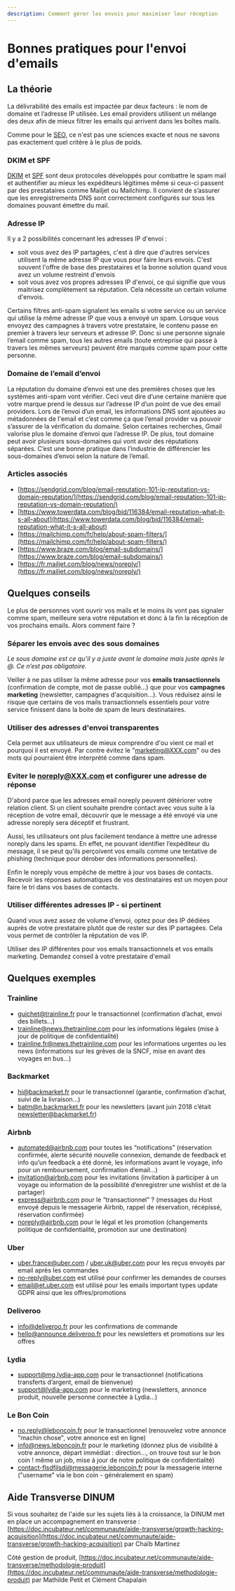 ```yaml
---
description: Comment gérer les envois pour maximiser leur réception
---
```


# Bonnes pratiques pour l'envoi d'emails

## La théorie

La délivrabilité des emails est impactée par deux facteurs : le nom de domaine et l’adresse IP utilisée. Les email providers utilisent un mélange des deux afin de mieux filtrer les emails qui arrivent dans les boîtes mails.

Comme pour le [SEO](../../../gerer-son-produit/pourquoi-le-deploiement-dun-service-public-en-ligne-est-il-important/seo.md), ce n'est pas une sciences exacte et nous ne savons pas exactement quel critère à le plus de poids.

### DKIM et SPF

[DKIM](https://fr.mailjet.com/support/que-signifie-dkim-domain-keys-identified-mail,7.htm) et [SPF](https://www.altospam.com/glossaire/spf.php) sont deux protocoles développés pour combattre le spam mail et authentifier au mieux les expéditeurs légitimes même si ceux-ci passent par des prestataires comme Mailjet ou Mailchimp. Il convient de s’assurer que les enregistrements DNS sont correctement configurés sur tous les domaines pouvant émettre du mail.

### Adresse IP

Il y a 2 possibilités concernant les adresses IP d'envoi :

* soit vous avez des IP partagées, c'est à dire que d'autres services utilisent la même adresse IP que vous pour faire leurs envois. C'est souvent l'offre de base des prestataires et la bonne solution quand vous avez un volume restreint d'envois
* soit vous avez vos propres adresses IP d'envoi, ce qui signifie que vous maitrisez complètement sa réputation. Cela nécessite un certain volume d'envois.

Certains filtres anti-spam signalent les emails si votre service ou un service qui utilise la même adresse IP que vous a envoyé un spam. Lorsque vous envoyez des campagnes à travers votre prestataire, le contenu passe en premier à travers leur serveurs et adresse IP. Donc si une personne signale l’email comme spam, tous les autres emails (toute entreprise qui passe à travers les mêmes serveurs) peuvent être marqués comme spam pour cette personne.

### Domaine de l’email d’envoi

La réputation du domaine d’envoi est une des premières choses que les systèmes anti-spam vont vérifier. Ceci veut dire d’une certaine manière que votre marque prend le dessus sur l’adresse IP d’un point de vue des email providers. Lors de l’envoi d’un email, les informations DNS sont ajoutées au métadonnées de l'email et c’est comme ça que l’email provider va pouvoir s’assurer de la vérification du domaine. Selon certaines recherches, Gmail valorise plus le domaine d’envoi que l’adresse IP. De plus, tout domaine peut avoir plusieurs sous-domaines qui vont avoir des réputations séparées. C’est une bonne pratique dans l’industrie de différencier les sous-domaines d’envoi selon la nature de l’email.

### Articles associés

* [https://sendgrid.com/blog/email-reputation-101-ip-reputation-vs-domain-reputation/](https://sendgrid.com/blog/email-reputation-101-ip-reputation-vs-domain-reputation/)
* [https://www.towerdata.com/blog/bid/116384/email-reputation-what-it-s-all-about](https://www.towerdata.com/blog/bid/116384/email-reputation-what-it-s-all-about)
* [https://mailchimp.com/fr/help/about-spam-filters/](https://mailchimp.com/fr/help/about-spam-filters/)
* [https://www.braze.com/blog/email-subdomains/](https://www.braze.com/blog/email-subdomains/)
* [https://fr.mailjet.com/blog/news/noreply/](https://fr.mailjet.com/blog/news/noreply/)

## Quelques conseils

Le plus de personnes vont ouvrir vos mails et le moins ils vont pas signaler comme spam, meilleure sera votre réputation et donc à la fin la réception de vos prochains emails. Alors comment faire ?

### Séparer les envois avec des sous domaines

_Le sous domaine est ce qu’il y a juste avant le domaine mais juste après le @. Ce n’est pas obligatoire._

Veiller à ne pas utiliser la même adresse pour vos **emails transactionnels** (confirmation de compte, mot de passe oublié...) que pour vos **campagnes marketing** (newsletter, campagnes d'acquisition...). Vous réduisez ainsi le risque que certains de vos mails transactionnels essentiels pour votre service finissent dans la boite de spam de leurs destinataires.

### Utiliser des adresses d'envoi transparentes

Cela permet aux utilisateurs de mieux comprendre d'ou vient ce mail et pourquoi il est envoyé. Par contre évitez le "marketing@XXX.com" ou des mots qui pourraient être interprété comme dans spam.

### Eviter le noreply@XXX.com et configurer une adresse de réponse

D'abord parce que les adresses email noreply peuvent détériorer votre relation client. Si un client souhaite prendre contact avec vous suite à la réception de votre email, découvrir que le message a été envoyé via une adresse noreply sera déceptif et frustrant.

Aussi, les utilisateurs ont plus facilement tendance à mettre une adresse noreply dans les spams. En effet, ne pouvant identifier l’expéditeur du message, il se peut qu’ils perçoivent vos emails comme une tentative de phishing (technique pour dérober des informations personnelles).

Enfin le noreply vous empêche de mettre à jour vos bases de contacts. Recevoir les réponses automatiques de vos destinataires est un moyen pour faire le tri dans vos bases de contacts.

### Utiliser différentes adresses IP - si pertinent

Quand vous avez assez de volume d'envoi, optez pour des IP dédiées auprès de votre prestataire plutôt que de rester sur des IP partagées. Cela vous permet de contrôler la réputation de vos IP.

Utiliser des IP différentes pour vos emails transactionnels et vos emails marketing. Demandez conseil à votre prestataire d'email

## Quelques exemples

### Trainline

* [guichet@trainline.fr](mailto:guichet@trainline.fr) pour le transactionnel (confirmation d’achat, envoi des billets…)
* [trainline@news.thetrainline.com](mailto:trainline@news.thetrainline.com) pour les informations légales (mise à jour de politique de confidentialité)
* [trainline.fr@news.thetrainline.com](mailto:trainline.fr@news.thetrainline.com) pour les informations urgentes ou les news (informations sur les grèves de la SNCF, mise en avant des voyages en bus…)

### Backmarket

* [hi@backmarket.fr](mailto:hi@backmarket.fr) pour le transactionnel (garantie, confirmation d’achat, suivi de la livraison…)
* [batm@n.backmarket.fr](mailto:batm@n.backmarket.fr) pour les newsletters (avant juin 2018 c’était [newsletter@backmarket.fr](mailto:newsletter@backmarket.fr))

### Airbnb

* [automated@airbnb.com](mailto:automated@airbnb.com) pour toutes les “notifications” (réservation confirmée, alerte sécurité nouvelle connexion, demande de feedback et info qu’un feedback a été donné, les informations avant le voyage, info pour un remboursement, confirmation d’email…)
* [invitation@airbnb.com](mailto:invitation@airbnb.com) pour les invitations (invitation à participer à un voyage ou information de la possibilité d’enregistrer une wishlist et de la partager)
* [express@airbnb.com](mailto:express@airbnb.com) pour le “transactionnel” ? (messages du Host envoyé depuis le messagerie Airbnb, rappel de réservation, récépissé, réservation confirmée)
* [noreply@airbnb.com](mailto:noreply@airbnb.com) pour le légal et les promotion (changements politique de confidentialité, promotion sur une destination)

### Uber

* [uber.france@uber.com](mailto:uber.france@uber.com) / [uber.uk@uber.com](mailto:uber.uk@uber.com) pour les reçus envoyés par email après les commandes
* [no-reply@uber.com](mailto:no-reply@uber.com) est utilisé pour confirmer les demandes de courses
* [email@et.uber.com](mailto:email@et.uber.com) est utilisé pour les emails important types update GDPR ainsi que les offres/promotions

### Deliveroo

* [info@deliveroo.fr](mailto:info@deliveroo.fr) pour les confirmations de commande
* [hello@announce.deliveroo.fr](mailto:hello@announce.deliveroo.fr) pour les newsletters et promotions sur les offres

### Lydia

* [support@mg.lydia-app.com](mailto:support@mg.lydia-app.com) pour le transactionnel (notifications transferts d’argent, email de bienvenue)
* [support@lydia-app.com](mailto:support@lydia-app.com) pour le marketing (newsletters, annonce produit, nouvelle personne connectée à Lydia…)

### Le Bon Coin

* [no.reply@leboncoin.fr](mailto:no.reply@leboncoin.fr) pour le transactionnel (renouvelez votre annonce "machin chose", votre annonce est en ligne)
* [info@news.leboncoin.fr](mailto:info@news.leboncoin.fr) pour le marketing (donnez plus de visibilité à votre annonce, départ immédiat : direction…, on trouve tout sur le bon coin ! même un job, mise à jour de notre politique de confidentialité)
* [contact-flsdfjlsdj@messagerie.leboncoin.fr](mailto:contact-flsdfjlsdj@messagerie.leboncoin.fr) pour la messagerie interne ("username" via le bon coin - généralement en spam)

## Aide Transverse DINUM

Si vous souhaitez de l'aide sur les sujets liés à la croissance, la DINUM met en place un accompagnement en transverse : [https://doc.incubateur.net/communaute/aide-transverse/growth-hacking-acquisition](https://doc.incubateur.net/communaute/aide-transverse/growth-hacking-acquisition) par Chaïb Martinez

Côté gestion de produit, [https://doc.incubateur.net/communaute/aide-transverse/methodologie-produit](https://doc.incubateur.net/communaute/aide-transverse/methodologie-produit) par Mathilde Petit et Clément Chapalain
